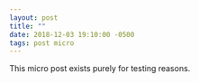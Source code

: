 ```yaml
---
layout: post
title: ""
date: 2018-12-03 19:10:00 -0500
tags: post micro
---
```

This micro post exists purely for testing reasons.